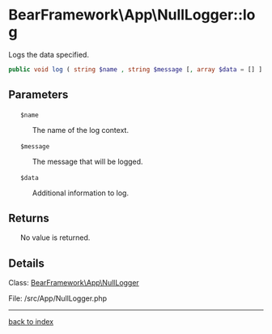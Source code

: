 # BearFramework\App\NullLogger::log

Logs the data specified.

```php
public void log ( string $name , string $message [, array $data = [] ] )
```

## Parameters

&nbsp;&nbsp;&nbsp;&nbsp;&nbsp;&nbsp;`$name`

&nbsp;&nbsp;&nbsp;&nbsp;&nbsp;&nbsp;&nbsp;&nbsp;&nbsp;&nbsp;&nbsp;&nbsp;The name of the log context.

&nbsp;&nbsp;&nbsp;&nbsp;&nbsp;&nbsp;`$message`

&nbsp;&nbsp;&nbsp;&nbsp;&nbsp;&nbsp;&nbsp;&nbsp;&nbsp;&nbsp;&nbsp;&nbsp;The message that will be logged.

&nbsp;&nbsp;&nbsp;&nbsp;&nbsp;&nbsp;`$data`

&nbsp;&nbsp;&nbsp;&nbsp;&nbsp;&nbsp;&nbsp;&nbsp;&nbsp;&nbsp;&nbsp;&nbsp;Additional information to log.

## Returns

&nbsp;&nbsp;&nbsp;&nbsp;&nbsp;&nbsp;No value is returned.

## Details

Class: [BearFramework\App\NullLogger](bearframework.app.nulllogger.class.md)

File: /src/App/NullLogger.php

---

[back to index](index.md)

